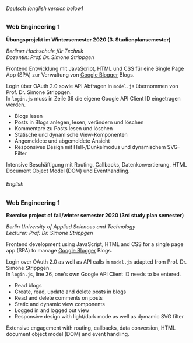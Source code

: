 ###### Deutsch (english version below)

### Web Engineering 1
**Übungsprojekt im Wintersemester 2020 (3. Studienplansemester)**

*Berliner Hochschule für Technik*  
*Dozentin: Prof. Dr. Simone Strippgen*

Frontend Entwicklung mit JavaScript, HTML und CSS für eine Single Page App (SPA) zur Verwaltung von [Google Blogger](https://www.blogger.com/) Blogs.

Login über OAuth 2.0 sowie API Abfragen in `model.js` übernommen von Prof. Dr. Simone Strippgen.  
In `login.js` muss in Zeile 36 die eigene Google API Client ID eingetragen werden.

- Blogs lesen
- Posts in Blogs anlegen, lesen, verändern und löschen
- Kommentare zu Posts lesen und löschen
- Statische und dynamische View-Komponenten
- Angemeldete und abgemeldete Ansicht
- Responsives Design mit Hell-/Dunkelmodus und dynamischem SVG-Filter

Intensive Beschäftigung mit Routing, Callbacks, Datenkonvertierung, HTML Document Object Model (DOM) und Eventhandling.


###### English

### Web Engineering 1
**Exercise project of fall/winter semester 2020 (3rd study plan semester)**

*Berlin University of Applied Sciences and Technology*  
*Lecturer: Prof. Dr. Simone Strippgen*

Frontend development using JavaScript, HTML and CSS for a single page app (SPA) to manage [Google Blogger](https://www.blogger.com/) Blogs.

Login over OAuth 2.0 as well as API calls in `model.js` adapted from Prof. Dr. Simone Strippgen.  
In `login.js`, line 36, one's own Google API Client ID needs to be entered.

- Read blogs
- Create, read, update and delete posts in blogs
- Read and delete comments on posts
- Static and dynamic view components
- Logged in and logged out view
- Responsive design with light/dark mode as well as dymamic SVG filter

Extensive engagement with routing, callbacks, data conversion, HTML document object model (DOM) and event handling.